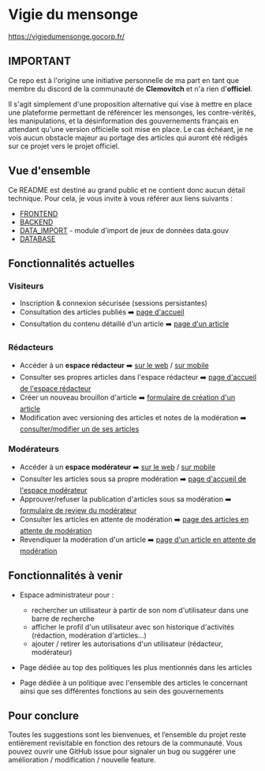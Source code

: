 # Vigie du mensonge

https://vigiedumensonge.gocorp.fr/

## IMPORTANT

Ce repo est à l'origine une initiative personnelle de ma part en tant que membre du discord de la
communauté de **Clemovitch** et n'a rien d'**officiel**.

Il s'agit simplement d'une proposition alternative qui vise à mettre en place une plateforme permettant
de référencer les mensonges, les contre-vérités, les manipulations, et la désinformation des gouvernements
français en attendant qu'une version officielle soit mise en place. Le cas échéant, je ne vois aucun obstacle
majeur au portage des articles qui auront été rédigés sur ce projet vers le projet officiel.

## Vue d'ensemble

Ce README est destiné au grand public et ne contient donc aucun détail technique. Pour cela, je vous invite à vous
référer aux liens suivants :

- [FRONTEND](./frontend/README.md)
- [BACKEND](./backend/README.md)
- [DATA_IMPORT](./data_import/README.md) - module d'import de jeux de données data.gouv
- [DATABASE](./database/README.md)

## Fonctionnalités actuelles

### Visiteurs

- Inscription & connexion sécurisée (sessions persistantes)
- Consultation des articles publiés ➡️ [page d'accueil](./docs/screenshots/home.png)
- Consultation du contenu détaillé d'un article ➡️ [page d'un article](./docs/screenshots/article_visitor.png)

### Rédacteurs

- Accéder à un **espace rédacteur**
  ➡️ [sur le web](./docs/screenshots/access_redactor_web.png) / [sur mobile](./docs/screenshots/access_redactor_mobile.png)
- Consulter ses propres articles dans l'espace rédacteur
  ➡️ [page d'accueil de l'espace rédacteur](./docs/screenshots/redactor_home.png)
- Créer un nouveau brouillon d'article
  ➡️ [formulaire de création d'un article](./docs/screenshots/redactor_article_form.png)
- Modification avec versioning des articles et notes de la modération
  ➡️ [consulter/modifier un de ses articles](./docs/screenshots/redactor_articles_version.png)

### Modérateurs

- Accéder à un **espace modérateur**
  ➡️ [sur le web](./docs/screenshots/access_moderator_web.png) / [sur mobile](./docs/screenshots/access_moderator_mobile.png)
- Consulter les articles sous sa propre modération
  ➡️ [page d'accueil de l'espace modérateur](./docs/screenshots/moderator_home.png)
- Approuver/refuser la publication d'articles sous sa modération
  ➡️ [formulaire de review du modérateur](./docs/screenshots/moderator_review_form.png)
- Consulter les articles en attente de modération
  ➡️ [page des articles en attente de modération](./docs/screenshots/moderator_pending_articles.png)
- Revendiquer la modération d'un article
  ➡️ [page d'un article en attente de modération](./docs/screenshots/moderator_claims_pending_article.png)


## Fonctionnalités à venir 

- Espace administrateur pour : 
  - rechercher un utilisateur à partir de son nom d'utilisateur dans une barre de recherche
  - afficher le profil d'un utilisateur avec son historique d'activités (rédaction, modération d'articles...)
  - ajouter / retirer les autorisations d'un utilisateur (rédacteur, modérateur)

- Page dédiée au top des politiques les plus mentionnés dans les articles
- Page dédiée à un politique avec l'ensemble des articles le concernant ainsi que ses 
différentes fonctions au sein des gouvernements


## Pour conclure

Toutes les suggestions sont les bienvenues, et l’ensemble du projet reste entièrement revisitable en fonction des retours de la communauté.
Vous pouvez ouvrir une GitHub issue pour signaler un bug ou suggérer une amélioration / modification / nouvelle feature.